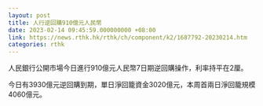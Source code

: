 ```yaml
---
layout: post
title: 人行逆回購910億元人民幣
date: 2023-02-14 09:45:59.000000000 +08:00
link: https://news.rthk.hk/rthk/ch/component/k2/1687792-20230214.htm
categories: rthk
---
```


人民銀行公開市場今日進行910億元人民幣7日期逆回購操作，利率持平在2厘。

今日有3930億元逆回購到期，單日淨回籠資金3020億元，本周首兩日淨回籠規模4060億元。
